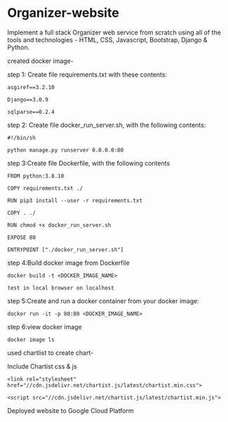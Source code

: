 # Organizer-website

Implement a full stack Organizer web service from scratch using all of the tools and technologies - HTML, CSS, Javascript, Bootstrap, Django & Python.

created docker image-

  step 1:  Create file requirements.txt with these contents:
  
    asgiref==3.2.10
    
    Django==3.0.9
    
    sqlparse==0.2.4
    
  step 2: Create file docker_run_server.sh, with the following contents:
  
    #!/bin/sh
    
    python manage.py runserver 0.0.0.0:80
    
  step 3:Create file Dockerfile, with the following contents
  
    FROM python:3.8.10
    
    COPY requirements.txt ./
    
    RUN pip3 install --user -r requirements.txt
    
    COPY . ./
    
    RUN chmod +x docker_run_server.sh
    
    EXPOSE 80
    
    ENTRYPOINT ["./docker_run_server.sh"]
    
   step 4:Build docker image from Dockerfile
   
    docker build -t <DOCKER_IMAGE_NAME> 
    
    test in local browser on localhost
    
   step 5:Create and run a docker container from your docker image:
   
    docker run -it -p 80:80 <DOCKER_IMAGE_NAME>
    
   step 6:view docker image
   
    docker image ls
    
used chartlist to create chart- 

  Include Chartist css & js
  
  	<link rel="stylesheet" href="//cdn.jsdelivr.net/chartist.js/latest/chartist.min.css">
  
  	<script src="//cdn.jsdelivr.net/chartist.js/latest/chartist.min.js">
	
  
	
Deployed website to Google Cloud Platform
